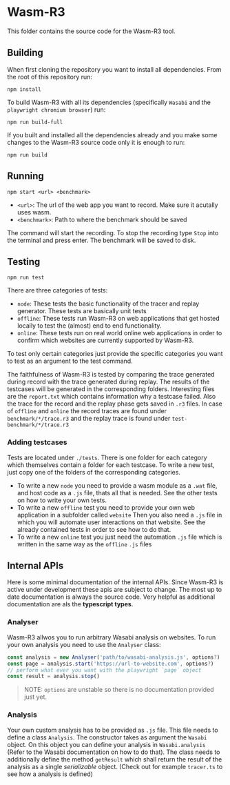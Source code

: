 # Wasm-R3

This folder contains the source code for the Wasm-R3 tool.

## Building

When first cloning the repository you want to install all dependencies. From the root of this repository run: 
```
npm install
```
To build Wasm-R3 with all its dependencies (specifically `Wasabi` and the `playwright chromium browser`) run:
```
npm run build-full
```
If you built and installed all the dependencies already and you make some changes to the Wasm-R3 source code only it is enough to run:
```
npm run build
```

## Running
```
npm start <url> <benchmark>
```
- `<url>`: The url of the web app you want to record. Make sure it acutally uses wasm.
- `<benchmark>`: Path to where the benchmark should be saved

The command will start the recording. To stop the recording type `Stop` into the terminal and press enter. The benchmark will be saved to disk.

## Testing
```
npm run test
```
There are three categories of tests:
- `node`: These tests the basic functionality of the tracer and replay generator. These tests are basically unit tests
- `offline`: These tests run Wasm-R3 on web applications that get hosted locally to test the (almost) end to end functionality.
- `online`: These tests run on real world online web applications in order to confirm which websites are currently supported by Wasm-R3.

To test only certain categories just provide the specific categories you want to test as an argument to the test command.

The faithfulness of Wasm-R3 is tested by comparing the trace generated during record with the trace generated during replay. The results of the testcases will be generated in the corresponding folders. Interesting files are the `report.txt` which contains information why a testcase failed. Also the trace for the record and the replay phase gets saved in `.r3` files. In case of `offline` and `online` the record traces are found under `benchmark/*/trace.r3` and the replay trace is found under `test-benchmark/*/trace.r3`

### Adding testcases

Tests are located under `./tests`. There is one folder for each category which themselves contain a folder for each testcase. To write a new test, just copy one of the folders of the corresponding categories.
- To write a new `node` you need to provide a wasm module as a `.wat` file, and host code as a `.js` file, thats all that is needed. See the other tests on how to write your own tests.
- To write a new `offline` test you need to provide your own web application in a subfolder called `website` Then you also need a `.js` file in which you will automate user interactions on that website. See the already contained tests in order to see how to do that.
- To write a new `online` test you just need the automation `.js` file which is written in the same way as the `offline` `.js` files

## Internal APIs

Here is some minimal documentation of the internal APIs. Since Wasm-R3 is active under development these apis are subject to change. The most up to date documentation is always the source code. Very helpful as additional documentation are als the **typescript types**.

### Analyser

Wasm-R3 allwos you to run arbitrary Wasabi analysis on websites. To run your own analysis you need to use the `Analyser` class:
```typescript
const analysis = new Analyser('path/to/wasabi-analysis.js', options?)
const page = analysis.start('https://url-to-website.com', options?)
// perform what ever you want with the playwright `page` object
const result = analysis.stop()
```
> NOTE: `options` are unstable so there is no documentation provided just yet.

### Analysis

Your own custom analysis has to be provided as `.js` file. This file needs to define a class `Analysis`. The constructor takes as argument the `Wasabi` object. On this object you can define your analysis in `Wasabi.analysis` (Refer to the Wasabi documentation on how to do that). The class needs to additionally define the method `getResult` which shall return the result of the analysis as a single *serializable* object. (Check out for example `tracer.ts` to see how a analysis is defined)